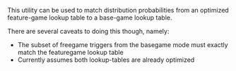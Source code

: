 This utility can be used to match distribution probabilities from an optimized feature-game lookup table to a base-game lookup table.

There are several caveats to doing this though, namely: 
- The subset of freegame triggers from the basegame mode must exactly match the featuregame lookup table
- Currently assumes both lookup-tables are already optimized